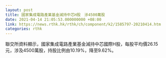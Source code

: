 ```yaml
---
layout: post
title: 國家集成電路產業基金減持中芯H股　涉4500萬股
date: 2021-04-14 21:05:53.000000000 +08:00
link: https://news.rthk.hk/rthk/ch/component/k2/1585797-20210414.htm
categories: rthk
---
```


聯交所資料顯示，國家集成電路產業基金減持中芯國際H股，每股平均價26.15元，涉及4500萬股，持股比例由10.19%，降至9.62%。
